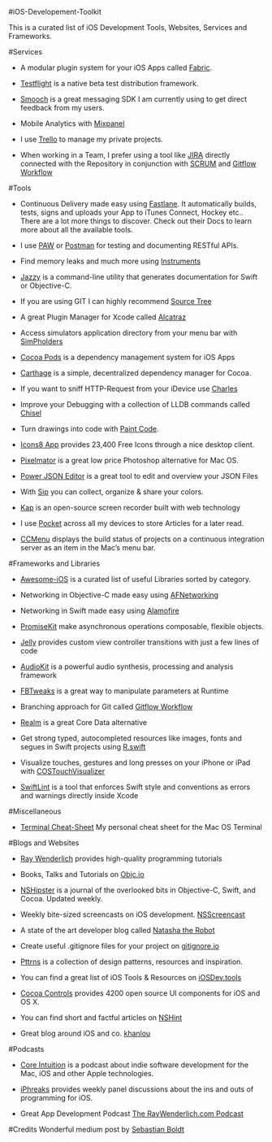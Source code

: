 #iOS-Developement-Toolkit

This is a curated list of iOS Development Tools, Websites, Services and Frameworks.

#Services
* A modular plugin system for your iOS Apps called [Fabric](https://get.fabric.io).

* [Testflight](https://developer.apple.com/testflight/) is a native beta test distribution framework.

* [Smooch](https://smooch.io) is a great messaging SDK I am currently using to get direct feedback from my users.

* Mobile Analytics with [Mixpanel](https://mixpanel.com)

* I use [Trello](https://trello.com) to manage my private projects.

* When working in a Team, I prefer using a tool like [JIRA](https://de.atlassian.com/software/jira) directly connected with the Repository in conjunction with [SCRUM](https://en.wikipedia.org/wiki/Scrum_%28software_development%29) and [Gitflow Workflow](https://www.atlassian.com/git/tutorials/comparing-workflows)


#Tools

* Continuous Delivery made easy using [Fastlane](https://fastlane.tools). It automatically builds, tests, signs and uploads your App to iTunes Connect, Hockey etc.. There are a lot more things to discover. Check out their Docs to learn more about all the available tools.

* I use [PAW](https://paw.cloud) or [Postman](https://chrome.google.com/webstore/detail/postman/fhbjgbiflinjbdggehcddcbncdddomop) for testing and documenting RESTful APIs.

* Find memory leaks and much more using [Instruments](https://developer.apple.com/library/content/documentation/DeveloperTools/Conceptual/InstrumentsUserGuide/index.html)

* [Jazzy](https://github.com/realm/jazzy) is a command-line utility that generates documentation for Swift or Objective-C.

* If you are using GIT I can highly recommend [Source Tree](https://www.sourcetreeapp.com)

* A great Plugin Manager for Xcode called [Alcatraz](http://alcatraz.io)

* Access simulators application directory from your menu bar with [SimPholders](https://simpholders.com)

* [Cocoa Pods](https://cocoapods.org) is a dependency management system for iOS Apps

* [Carthage](https://github.com/Carthage/Carthage) is a simple, decentralized dependency manager for Cocoa.

* If you want to sniff HTTP-Request from your iDevice use [Charles](https://www.charlesproxy.com)

* Improve your Debugging with a collection of LLDB commands called [Chisel](https://github.com/facebook/chisel)

* Turn drawings into code with [Paint Code](https://www.paintcodeapp.com).

* [Icons8 App](https://icons8.com) provides 23,400 Free Icons through a nice desktop client.

* [Pixelmator](http://www.pixelmator.com/mac/) is a great low price Photoshop alternative for Mac OS.

* [Power JSON Editor](https://tickplant.com/powerjsoneditor/) is a great tool to edit and overview your JSON Files

* With [Sip](http://sipapp.io) you can collect, organize & share your colors.

* [Kap](https://getkap.co) is an open-source screen recorder built with web technology

* I use [Pocket](https://getpocket.com) across all my devices to store Articles for a later read.

* [CCMenu](https://itunes.apple.com/de/app/ccmenu/id603117688?mt=12) displays the build status of projects on a continuous integration server as an item in the Mac’s menu bar.

#Frameworks and Libraries

* [Awesome-iOS](https://github.com/vsouza/awesome-ios) is a curated list of useful Libraries sorted by category.

* Networking in Objective-C made easy using [AFNetworking](https://github.com/AFNetworking/AFNetworking)

* Networking in Swift made easy using [Alamofire](https://github.com/Alamofire/Alamofire)

* [PromiseKit](http://promisekit.org) make asynchronous operations composable, flexible objects.

* [Jelly](https://github.com/irshadpc/Jelly) provides custom view controller transitions with just a few lines of code

* [AudioKit](http://audiokit.io) is a powerful audio synthesis, processing and analysis framework

* [FBTweaks](https://github.com/facebook/Tweaks) is a great way to manipulate parameters at Runtime

* Branching approach for Git called [Gitflow Workflow](https://www.atlassian.com/git/tutorials/comparing-workflows)

* [Realm](https://realm.io/docs/swift/latest/) is a great Core Data alternative

* Get strong typed, autocompleted resources like images, fonts and segues in Swift projects using [R.swift](https://github.com/mac-cain13/R.swift)

* Visualize touches, gestures and long presses on your iPhone or iPad with [COSTouchVisualizer](https://github.com/conopsys/COSTouchVisualizer)

* [SwiftLint](https://github.com/realm/SwiftLint) is a tool that enforces Swift style and conventions as errors and warnings directly inside Xcode

#Miscellaneous

* [Terminal Cheat-Sheet](https://github.com/irshadpc/Terminal-Cheatsheet) My personal cheat sheet for the Mac OS Terminal

#Blogs and Websites

* [Ray Wenderlich](https://www.raywenderlich.com) provides high-quality programming tutorials

* Books, Talks and Tutorials on [Objc.io](https://www.objc.io)

* [NSHipster](http://nshipster.com) is a journal of the overlooked bits in Objective-C, Swift, and Cocoa. Updated weekly.

* Weekly bite-sized screencasts on iOS development. [NSScreencast](http://nsscreencast.com/episodes)

* A state of the art developer blog called [Natasha the Robot](https://www.natashatherobot.com)

* Create useful .gitignore files for your project on [gitignore.io](https://www.gitignore.io)

* [Pttrns](https://pttrns.com) is a collection of design patterns, resources and inspiration.

* You can find a great list of iOS Tools & Resources on [iOSDev.tools](https://iosdev.tools)

* [Cocoa Controls](https://www.cocoacontrols.com) provides 4200 open source UI components 
for iOS and OS X.

* You can find short and factful articles on [NSHint](http://nshint.io)

* Great blog around iOS and co. [khanlou](http://khanlou.com)

#Podcasts

* [Core Intuition](http://www.coreint.org) is a podcast about indie software development for the Mac, iOS and other Apple technologies.

* [iPhreaks](https://devchat.tv/iphreaks/) provides weekly panel discussions about the ins and outs of programming for iOS.

* Great App Development Podcast [The RayWenderlich.com Podcast](https://www.raywenderlich.com/rwpodcast)

#Credits 
Wonderful medium post by [Sebastian Boldt](https://twitter.com/sebastianboldt)
